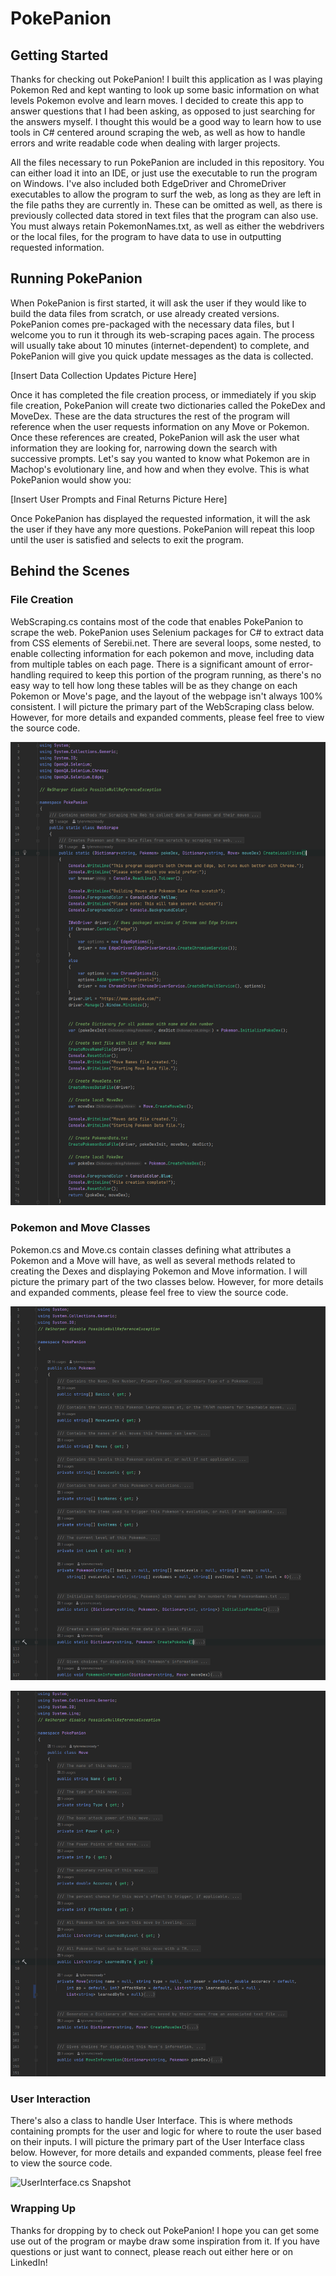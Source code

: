 # PokePanion

## Getting Started
Thanks for checking out PokePanion! I built this application as I was playing Pokemon Red and kept wanting to look up some basic information on what levels Pokemon evolve and learn moves. I decided to create this app to answer questions that I had been asking, as opposed to just searching for the answers myself. I thought this would be a good way to learn how to use tools in C# centered around scraping the web, as well as how to handle errors and write readable code when dealing with larger projects. 

All the files necessary to run PokePanion are included in this repository. You can either load it into an IDE, or just use the executable to run the program on Windows. I've also included both EdgeDriver and ChromeDriver executables to allow the program to surf the web, as long as they are left in the file paths they are currently in. These can be omitted as well, as there is previously collected data stored in text files that the program can also use. You must always retain PokemonNames.txt, as well as either the webdrivers or the local files, for the program to have data to use in outputting requested information.

## Running PokePanion
When PokePanion is first started, it will ask the user if they would like to build the data files from scratch, or use already created versions. PokePanion comes pre-packaged with the necessary data files, but I welcome you to run it through its web-scraping paces again. The process will usually take about 10 minutes (internet-dependent) to complete, and PokePanion will give you quick update messages as the data is collected.

[Insert Data Collection Updates Picture Here]

Once it has completed the file creation process, or immediately if you skip file creation, PokePanion will create two dictionaries called the PokeDex and MoveDex. These are the data structures the rest of the program will reference when the user requests information on any Move or Pokemon. Once these references are created, PokePanion will ask the user  what information they are looking for, narrowing down the search with successive prompts. Let's say you wanted to know what Pokemon are in Machop's evolutionary line, and how and when they evolve. This is what PokePanion would show you:

[Insert User Prompts and Final Returns Picture Here]

Once PokePanion has displayed the requested information, it will the ask the user if they have any more questions. PokePanion will repeat this loop until the user is satisfied and selects to exit the program. 

## Behind the Scenes

### File Creation
WebScraping.cs contains most of the code that enables PokePanion to scrape the web. PokePanion uses Selenium packages for C# to extract data from CSS elements of Serebii.net. There are several loops, some nested, to enable collecting information for each pokemon and move, including data from multiple tables on each page. There is a significant amount of error-handling required to keep this portion of the program running, as there's no easy way to tell how long these tables will be as they change on each Pokemon or Move's page, and the layout of the webpage isn't always 100% consistent. I will picture the primary part of the WebScraping class below. However, for more details and expanded comments, please feel free to view the source code.

![WebScrape.cs Snapshot](WebScraping%20Snapshot.png?raw=true "WebScrape.cs Snapshot")

### Pokemon and Move Classes
Pokemon.cs and Move.cs contain classes defining what attributes a Pokemon and a Move will have, as well as several methods related to creating the Dexes and displaying Pokemon and Move information. I will picture the primary part of the two classes below. However, for more details and expanded comments, please feel free to view the source code.

![Pokemon.cs Snapshot](Pokemon%20Snapshot.png?raw=true "Pokemon.cs Snapshot")

![Move.cs Snapshot](Move%20Snapshot.png?raw=true "Move.cs Snapshot")

### User Interaction
There's also a class to handle User Interface. This is where methods containing prompts for the user and logic for where to route the user based on their inputs. I will picture the primary part of the User Interface class below. However, for more details and expanded comments, please feel free to view the source code.

![UserInterface.cs Snapshot](UserInterfacec%20Snapshot.png?raw=true "UserInterface.cs Snapshot")

### Wrapping Up
Thanks for dropping by to check out PokePanion! I hope you can get some use out of the program or maybe draw some inspiration from it. If you have questions or just want to connect, please reach out either here or on LinkedIn!
